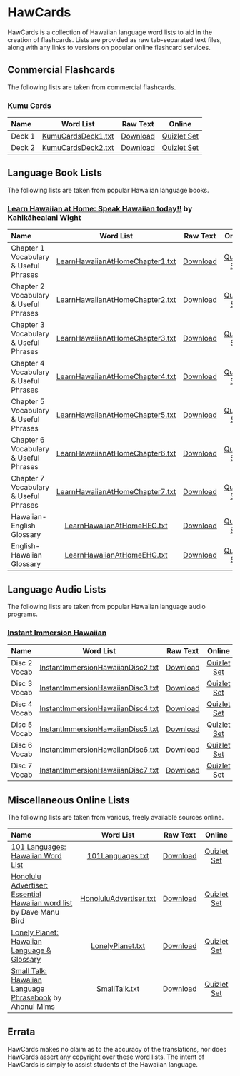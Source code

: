 # HawCards #

HawCards is a collection of Hawaiian language word lists to aid in the creation of flashcards. Lists are provided as raw tab-separated text files, along with any links to versions on popular online flashcard services.

## Commercial Flashcards ##

The following lists are taken from commercial flashcards.

### [Kumu Cards](https://www.kumucards.com/) ###

| Name | Word List | Raw Text | Online |
|:-----|:---------:|:--------:|:------:|
| Deck 1 | [KumuCardsDeck1.txt](./lists/KumuCards/KumuCardsDeck1.txt) | [Download](https://raw.githubusercontent.com/jonthysell/HawCards/main/lists/KumuCards/KumuCardsDeck1.txt) | [Quizlet Set](https://quizlet.com/542791548) |
| Deck 2 | [KumuCardsDeck2.txt](./lists/KumuCards/KumuCardsDeck2.txt) | [Download](https://raw.githubusercontent.com/jonthysell/HawCards/main/lists/KumuCards/KumuCardsDeck2.txt) | [Quizlet Set](https://quizlet.com/542792818) |

## Language Book Lists ##

The following lists are taken from popular Hawaiian language books.

### [Learn Hawaiian at Home: Speak Hawaiian today!!](https://www.amazon.com/Learn-Hawaiian-Home-English/dp/1573062456/) by Kahikāhealani Wight ###

| Name | Word List | Raw Text | Online |
|:-----|:---------:|:--------:|:------:|
| Chapter 1 Vocabulary & Useful Phrases | [LearnHawaiianAtHomeChapter1.txt](./lists/LearnHawaiianAtHome/LearnHawaiianAtHomeChapter1.txt) | [Download](https://raw.githubusercontent.com/jonthysell/HawCards/main/lists/LearnHawaiianAtHome/LearnHawaiianAtHomeChapter1.txt) | [Quizlet Set](https://quizlet.com/343082601) |
| Chapter 2 Vocabulary & Useful Phrases | [LearnHawaiianAtHomeChapter2.txt](./lists/LearnHawaiianAtHome/LearnHawaiianAtHomeChapter2.txt) | [Download](https://raw.githubusercontent.com/jonthysell/HawCards/main/lists/LearnHawaiianAtHome/LearnHawaiianAtHomeChapter2.txt) | [Quizlet Set](https://quizlet.com/601072658) |
| Chapter 3 Vocabulary & Useful Phrases | [LearnHawaiianAtHomeChapter3.txt](./lists/LearnHawaiianAtHome/LearnHawaiianAtHomeChapter3.txt) | [Download](https://raw.githubusercontent.com/jonthysell/HawCards/main/lists/LearnHawaiianAtHome/LearnHawaiianAtHomeChapter3.txt) | [Quizlet Set](https://quizlet.com/601072760) |
| Chapter 4 Vocabulary & Useful Phrases | [LearnHawaiianAtHomeChapter4.txt](./lists/LearnHawaiianAtHome/LearnHawaiianAtHomeChapter4.txt) | [Download](https://raw.githubusercontent.com/jonthysell/HawCards/main/lists/LearnHawaiianAtHome/LearnHawaiianAtHomeChapter4.txt) | [Quizlet Set](https://quizlet.com/601072898) |
| Chapter 5 Vocabulary & Useful Phrases | [LearnHawaiianAtHomeChapter5.txt](./lists/LearnHawaiianAtHome/LearnHawaiianAtHomeChapter5.txt) | [Download](https://raw.githubusercontent.com/jonthysell/HawCards/main/lists/LearnHawaiianAtHome/LearnHawaiianAtHomeChapter5.txt) | [Quizlet Set](https://quizlet.com/601072946) |
| Chapter 6 Vocabulary & Useful Phrases | [LearnHawaiianAtHomeChapter6.txt](./lists/LearnHawaiianAtHome/LearnHawaiianAtHomeChapter6.txt) | [Download](https://raw.githubusercontent.com/jonthysell/HawCards/main/lists/LearnHawaiianAtHome/LearnHawaiianAtHomeChapter6.txt) | [Quizlet Set](https://quizlet.com/601073009) |
| Chapter 7 Vocabulary & Useful Phrases | [LearnHawaiianAtHomeChapter7.txt](./lists/LearnHawaiianAtHome/LearnHawaiianAtHomeChapter7.txt) | [Download](https://raw.githubusercontent.com/jonthysell/HawCards/main/lists/LearnHawaiianAtHome/LearnHawaiianAtHomeChapter7.txt) | [Quizlet Set](https://quizlet.com/601073063) |
| Hawaiian-English Glossary | [LearnHawaiianAtHomeHEG.txt](./lists/LearnHawaiianAtHome/LearnHawaiianAtHomeHEG.txt) | [Download](https://raw.githubusercontent.com/jonthysell/HawCards/main/lists/LearnHawaiianAtHome/LearnHawaiianAtHomeHEG.txt) | [Quizlet Set](https://quizlet.com/361182040) |
| English-Hawaiian Glossary | [LearnHawaiianAtHomeEHG.txt](./lists/LearnHawaiianAtHome/LearnHawaiianAtHomeEHG.txt) | [Download](https://raw.githubusercontent.com/jonthysell/HawCards/main/lists/LearnHawaiianAtHome/LearnHawaiianAtHomeEHG.txt) | [Quizlet Set](https://quizlet.com/386704772) |

## Language Audio Lists ##

The following lists are taken from popular Hawaiian language audio programs.

### [Instant Immersion Hawaiian](https://www.amazon.com/Instant-Immersion-Hawaiian-Kaliko-Beamer-Trapp/dp/1591502950/) ###

| Name | Word List | Raw Text | Online |
|:-----|:---------:|:--------:|:------:|
| Disc 2 Vocab | [InstantImmersionHawaiianDisc2.txt](./lists/InstantImmersionHawaiian/InstantImmersionHawaiianDisc2.txt) | [Download](https://raw.githubusercontent.com/jonthysell/HawCards/main/lists/InstantImmersionHawaiian/InstantImmersionHawaiianDisc2.txt) | [Quizlet Set](https://quizlet.com/557415729) |
| Disc 3 Vocab | [InstantImmersionHawaiianDisc3.txt](./lists/InstantImmersionHawaiian/InstantImmersionHawaiianDisc3.txt) | [Download](https://raw.githubusercontent.com/jonthysell/HawCards/main/lists/InstantImmersionHawaiian/InstantImmersionHawaiianDisc3.txt) | [Quizlet Set](https://quizlet.com/557415954) |
| Disc 4 Vocab | [InstantImmersionHawaiianDisc4.txt](./lists/InstantImmersionHawaiian/InstantImmersionHawaiianDisc4.txt) | [Download](https://raw.githubusercontent.com/jonthysell/HawCards/main/lists/InstantImmersionHawaiian/InstantImmersionHawaiianDisc4.txt) | [Quizlet Set](https://quizlet.com/557416089) |
| Disc 5 Vocab | [InstantImmersionHawaiianDisc5.txt](./lists/InstantImmersionHawaiian/InstantImmersionHawaiianDisc5.txt) | [Download](https://raw.githubusercontent.com/jonthysell/HawCards/main/lists/InstantImmersionHawaiian/InstantImmersionHawaiianDisc5.txt) | [Quizlet Set](https://quizlet.com/557416129) |
| Disc 6 Vocab | [InstantImmersionHawaiianDisc6.txt](./lists/InstantImmersionHawaiian/InstantImmersionHawaiianDisc6.txt) | [Download](https://raw.githubusercontent.com/jonthysell/HawCards/main/lists/InstantImmersionHawaiian/InstantImmersionHawaiianDisc6.txt) | [Quizlet Set](https://quizlet.com/557416179) |
| Disc 7 Vocab | [InstantImmersionHawaiianDisc7.txt](./lists/InstantImmersionHawaiian/InstantImmersionHawaiianDisc7.txt) | [Download](https://raw.githubusercontent.com/jonthysell/HawCards/main/lists/InstantImmersionHawaiian/InstantImmersionHawaiianDisc7.txt) | [Quizlet Set](https://quizlet.com/557416231) |

## Miscellaneous Online Lists ##

The following lists are taken from various, freely available sources online.

| Name | Word List | Raw Text | Online |
|:-----|:---------:|:--------:|:------:|
| [101 Languages: Hawaiian Word List](https://www.101languages.net/hawaiian/hawaiian-word-list/) | [101Languages.txt](./lists/101Languages.txt) | [Download](https://raw.githubusercontent.com/jonthysell/HawCards/main/lists/101Languages.txt) | [Quizlet Set](https://quizlet.com/361147531) |
| [Honolulu Advertiser: Essential Hawaiian word list](http://the.honoluluadvertiser.com/article/2007/Jul/06/ln/wordlist.html) by Dave Manu Bird | [HonoluluAdvertiser.txt](./lists/HonoluluAdvertiser.txt) | [Download](https://raw.githubusercontent.com/jonthysell/HawCards/main/lists/HonoluluAdvertiserEssential.txt) | [Quizlet Set](https://quizlet.com/172485514) |
| [Lonely Planet: Hawaiian Language & Glossary](http://media.lonelyplanet.com/shop/pdfs/hawaiian-language-glossary-secure.pdf) | [LonelyPlanet.txt](./lists/LonelyPlanet.txt) | [Download](https://raw.githubusercontent.com/jonthysell/HawCards/main/lists/LonelyPlanet.txt) | [Quizlet Set](https://quizlet.com/361482358) |
| [Small Talk: Hawaiian Language Phrasebook](http://www.lulu.com/shop/ahonui-miuizlet.com/_4ogfhvms/small-talk/ebook/product-20369790.html) by Ahonui Mims | [SmallTalk.txt](./lists/SmallTalk.txt) | [Download](https://raw.githubusercontent.com/jonthysell/HawCards/main/lists/SmallTalk.txt) | [Quizlet Set](https://quizlet.com/282942067) |

## Errata ##

HawCards makes no claim as to the accuracy of the translations, nor does HawCards assert any copyright over these word lists. The intent of HawCards is simply to assist students of the Hawaiian language.
